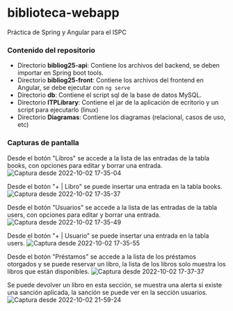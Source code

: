 # biblioteca-webapp

Práctica de Spring y Angular para el ISPC

### Contenido del repositorio

- Directorio **bibliog25-api**: Contiene los archivos del backend, se deben importar en Spring boot tools.
- Directorio **bibliog25-front**: Contiene los archivos del frontend en Angular, se debe ejecutar con `ng serve`
- Directorio **db**: Contiene el script sql de la base de datos MySQL.
- Directorio **ITPLibrary**: Contiene el jar de la aplicación de ecritorio y un script para ejecutarlo (linux)
- Directorio **Diagramas**: Contiene los diagramas (relacional, casos de uso, etc)

### Capturas de pantalla

Desde el botón "Libros" se accede a la lista de las entradas de la tabla books, con opciones para editar y borrar una entrada.
![Captura desde 2022-10-02 17-35-04](https://user-images.githubusercontent.com/17080020/193486193-a07bed48-d16e-4304-b475-e81548e01406.png)

Desde el botón "+ | Libro" se puede insertar una entrada en la tabla books.
![Captura desde 2022-10-02 17-35-37](https://user-images.githubusercontent.com/17080020/193486429-cb4fa496-3a49-4497-a6b0-9825ec25169f.png)

Desde el botón "Usuarios" se accede a la lista de las entradas de la tabla users, con opciones para editar y borrar una entrada.
![Captura desde 2022-10-02 17-35-49](https://user-images.githubusercontent.com/17080020/193486494-32089676-9ba9-4ccf-a659-1d7bd29d86b1.png)

Desde el botón "+ | Usuario" se puede insertar una entrada en la tabla users.
![Captura desde 2022-10-02 17-35-55](https://user-images.githubusercontent.com/17080020/193486564-99c6ab87-6bc6-43e6-8a64-202f48c3468a.png)

Desde el botón "Préstamos" se accede a la lista de los préstamos otorgados y se puede reservar un libro, la lista de los libros solo muestra los libros que están disponibles.
![Captura desde 2022-10-02 17-37-37](https://user-images.githubusercontent.com/17080020/193486787-633424ae-7f53-4d64-af12-2da75c481855.png)

Se puede devolver un libro en esta sección, se muestra una alerta si existe una sanción aplicada, la sanción se puede ver en la sección usuarios.
![Captura desde 2022-10-02 21-59-24](https://user-images.githubusercontent.com/17080020/193487015-94837a68-93a8-42e9-bb72-11f266b3751e.png)







